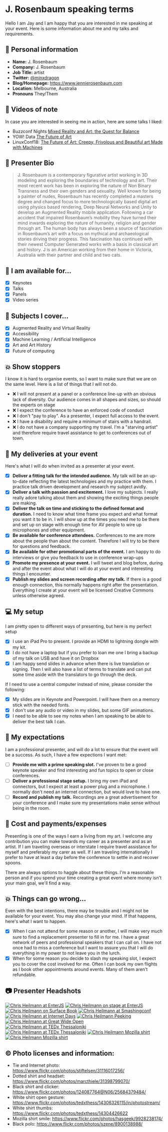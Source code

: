 # J. Rosenbaum speaking terms

Hello I am Jay and I am happy that you are interested in me speaking at your event. Here is some information about me and my talks and requirements.

## :wave: Personal information

* **Name:** J. Rosenbaum
* **Company:** J. Rosenbaum
* **Job Title:** artist
* **Twitter:** [@minxdragon](https://twitter.com/minxdragon)
* **Blog/Homepage:** https://www.jennierosenbaum.com
* **Location:** Melbourne, Australia
* **Pronouns** They/Them

## :vhs: Videos of note 

In case you are interested in seeing me in action, here are some talks I liked:

* Buzzconf Nights [Mixed Reality and Art: the Quest for Balance](https://youtu.be/SaizH_WtSI0)
* YOW! Data [The Future of Art](https://youtu.be/zrcCKfUMYEU) 
* LinuxConf18: [The Future of Art: Creepy, Frivolous and Beautiful art Made with Machines](https://youtu.be/lTT2mq692JQ)

## :pencil: Presenter Bio

> J. Rosenbaum is a contemporary figurative artist working in 3D modeling and exploring the boundaries of technology and art. Their most recent work has been in exploring the nature of Non Binary Transness and their own genders and sexuality. Well known for being a painter of nudes, Rosenbaum has recently completed a masters degree and changed focus to more technologically based digital art using physics based rendering, Deep Neural Networks and Unity to develop an Augmented Reality mobile application.
Following a car accident that impaired Rosenbaum’s mobility they have turned their mind inwards exploring the nature of humanity, religion and gender through art. The human body has always been a source of fascination in Rosenbaum’s art with a focus on mythical and archaeological stories driving their progress. This fascination has continued with their newest Computer Generated works with a basis in classical art and history.
J is an American working from their home in Victoria, Australia with their partner and child and two cats.

## :love_letter: I am available for... 

- [x] Keynotes 
- [x] Talks
- [x] Panels
- [x] Video series

## :gift: Subjects I cover... 

- [x] Augmented Reality and Virtual Reality
- [x] Accessibility 
- [x] Machine Learning / Artificial Intelligence
- [x] Art and Art History
- [x] Future of computing

## :collision: Show stoppers

I know it is hard to organise events, so I want to make sure that we are on the same level. Here is a list of things that I will not do. 

* :x: I will not present at a panel or a conference line-up with an obvious lack of diversity. Our audience comes in all shapes and sizes, so should the experts on stage
* :x: I expect the conference to have an enforced code of conduct 
* :x: I don't "pay to play". As a presenter, I expect full access to the event.
* :x: I have a disability and require a minimum of stairs with a handrail. 
* :x: I do not have a company supporting my travel. I'm a "starving artist" and therefore require travel assistance to get to conferences out of town. 

## :dancer: My deliveries at your event

Here's what I will do when invited as a presenter at your event.

- [x] **Deliver a fitting talk for the intended audience.** My talk will be an up-to-date reflecting the latest technologies and my practice with them. I practice talk driven development and research my subject avidly.
- [x] **Deliver a talk with passion and excitement.** I love my subjects. I really really adore talking about them and showing the exciting things people are making. 
- [x] **Deliver the talk on time and sticking to the defined format and duration.** I need to know what time frame you expect and what format you want it to be in. I will show up at the times you need me to be there and set up on stage with enough time for AV people to wire up microphones and other equipment. 
- [x] **Be available for conference attendees.** Conferences to me are more about the people than about the content. Therefore I will try to be there for questions and feedback.
- [x] **Be available for other promotional parts of the event.** I am happy to do interviews or give you feedback to use in conference wrap-ups
- [x] **Promote my presence at your event.** I will tweet and blog before, during and after the event about what I will do at your event and interesting things I encounter. 
- [x] **Publish my slides and screen recording after my talk.** If there is a good enough connection, this normally happens right after the presentation. Everything I create at your event will be licensed Creative Commons unless otherwise agreed. 

## :computer: My setup 

I am pretty open to different ways of presenting, but here is my perfect setup

- [x] I use an iPad Pro to present. I provide an HDMI to lightning dongle with my kit.
- [x] I do not have a laptop but if you prefer to loan me one I bring a backup of my talk on USB and have it on Dropbox
- [x] I am happy send slides in advance when there is live translation or signing. Then I will also have a list of terms to translate and can put some time aside with the translators to go through the deck.

If I need to use a central computer instead of mine, please consider the following:

- [x] My slides are in Keynote and Powerpoint. I will have them on a memory stick with the needed fonts.
- [x] I don't use any audio or video in my slides, but some GIF animations.
- [x] I need to be able to see my notes when I am speaking to be able to deliver the best talk I can.

## :pray: My expectations

I am a professional presenter, and will do a lot to ensure that the event will be a success. As such, I have a few expections I want met:

- [ ] **Provide me with a prime speaking slot.** I've proven to be a good keynote speaker and find interesting and fun topics to open or close conferences. 
- [ ] **Deliver a professional stage setup.** I bring my own iPad and connectors, but I expect at least a power plug and a microphone. I normally don't need an internet connection, but would love to have one. 
- [ ] **Record and publish my talk.** Recordings are a great advertisement for your conference and I make sure my presentations make sense without being in the room.  

## :money_with_wings: Cost and payments/expenses

Presenting is one of the ways I earn a living from my art. I welcome any contribution you can make towards my career as a presenter and as an artist. If I am traveling overseas or interstate I require travel assistance for myself and preferably my carer as well. If I am traveling internationally I prefer to have at least a day before the conference to settle in and recover spoons.  

There are always options to haggle about these things. I'm a reasonable person and if you spend your time creating a great event where money isn't your main goal, we'll find a way. 

## :boom: Things can go wrong... 

Even with the best intentions, there may be trouble and I might not be available for your event. You may also change your mind. If that happens, here's what I want to happen.

- [x] When I can not attend for some reason or another, I will make very much sure to find a replacement presenter to fill in for me. I have a great network of peers and professional speakers that I can call on. I have not once had to miss a conference but I want to assure you that I will do everything in my power to not leave you in the lurch.
- [x] When for some reason you decide to slash my speaking slot, I expect you to cover the cost involved for me. Often I can book my own flights as I book other appointments around events. Many of them aren't refundable.

## :camera: Presenter Headshots 

[![Chris Heilmann at EnterJS](/photos/thumb-chris-heilmann-enterjs-cropped.jpg)](/photos/chris-heilmann-enterjs-cropped.jpg) 
[![Chris Heilmann on stage at EnterJS](/photos/thumb-chris-heilmann-enterjs-live-cropped.jpg)](/photos/chris-heilmann-enterjs-live-cropped.jpg)
[![Chris Heilmann on Surface Book](/photos/thumb-chris-heilmann-on-surface-book.jpg)](/photos/chris-heilmann-on-surface-book.jpg)
[![Chris Heilmann at Smashingconf](/photos/thumb-chris-heilmann-dotted-shirt-microphone.jpg)](/photos/chris-heilmann-dotted-shirt-microphone.jpg)
[![Chris Heilmann at Internet Days](/photos/thumb-chris-heilmann-internetdagarna2016.jpg)](/photos/chris-heilmann-internetdagarna2016.jpg)
[![Chris Heilmann Peeking](/photos/thumb-chris-heilmann-tie-peeking.jpg)](/photos/chris-heilmann-tie-peeking.jpg)
[![Chris Heilmann at Great Wide Open](/photos/thumb-chris-heilmann-great-wide-open.jpg)](/photos/chris-heilmann-great-wide-open.jpg)
[![Chris Heilmann at TEDx Thessaloniki](/photos/thumb-chris-heilmann-tedx-open.jpg)](/photos/chris-heilmann-tedx-open.jpg)
[![Chris Heilmann at TEDx Thessaloniki](/photos/thumb-chris-heilmann-tedx-thumbs.jpg)](/photos/chris-heilmann-tedx-thumbs.jpg)
[![Chris Heilmann Mozilla shirt](/photos/thumb-chris-heilmann-hasgeek-mozilla.jpg)](/photos/chris-heilmann-hasgeek-mozilla.jpg)
[![Chris Heilmann Mozilla shirt](/photos/thumb-chris-heilmann-black-polo.jpg)](/photos/chris-heilmann-black-polo.jpg)

## :copyright: Photo licenses and information:

* Tie and Internet photo: https://www.flickr.com/photos/stiftelsen/31116017256/
* Dotted shirt and headset: https://www.flickr.com/photos/marcthiele/31398799070/ 
* Black shirt and clicker: https://www.flickr.com/photos/124087764@N06/25684379484/ 
* White shirt open gesture: https://www.flickr.com/photos/tedxthess/14306326115/in/photostream/
* White shirt thumbs: https://www.flickr.com/photos/tedxthess/14304426622 
* Mozilla shirt smile: https://www.flickr.com/photos/hasgeek/9928238174/ 
* Black polo: https://www.flickr.com/photos/szene/8900138988/ 
